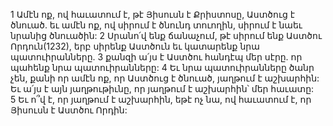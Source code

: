 1 Ամէն ոք, ով հաւատում է, թէ Յիսուսն է Քրիստոսը, Աստծուց է ծնուած. եւ ամէն ոք, ով սիրում է ծնունդ տուողին, սիրում է նաեւ նրանից ծնուածին: 2 Սրանո՛վ ենք ճանաչում, թէ սիրում ենք Աստծու Որդուն(1232), երբ սիրենք Աստծուն եւ կատարենք նրա պատուիրանները. 3 քանզի ա՛յս է Աստծու հանդէպ մեր սէրը. որ պահենք նրա պատուիրանները: 4 Եւ նրա պատուիրանները ծանր չեն, քանի որ ամէն ոք, որ Աստծուց է ծնուած, յաղթում է աշխարհին: Եւ ա՛յս է այն յաղթութիւնը, որ յաղթում է աշխարհին՝ մեր հաւատը: 5 Եւ ո՞վ է, որ յաղթում է աշխարհին, եթէ ոչ նա, ով հաւատում է, որ Յիսուսն է Աստծու Որդին:
